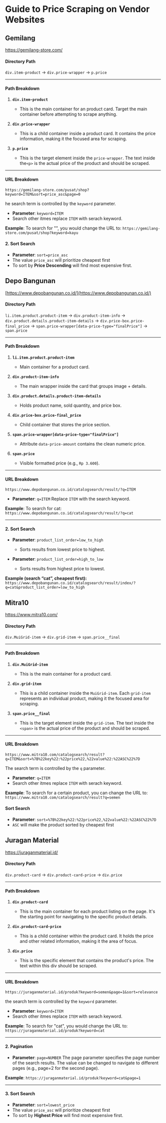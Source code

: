 # Guide to Price Scraping on Vendor Websites


## Gemilang
https://gemilang-store.com/

#### **Directory Path**

`div.item-product` -> `div.price-wrapper` -> `p.price`

---

#### Path Breakdown

1.  **`div.item-product`**
    - This is the main container for an product card. Target the main container before attempting to scrape anything.

2.  **`div.price-wrapper`**
    - This is a child container inside a product card. It contains the price information, making it the focused area for scraping.

3.  **`p.price`**
    - This is the target element inside the `price-wrapper`. The text inside the`<p>` is the actual price of the product and should be scraped.


---
#### URL Breakdown

`https://gemilang-store.com/pusat/shop?keyword=ITEM&sort=price_asc&page=0`

he search term is controlled by the `keyword` parameter.

- **Parameter**: `keyword=ITEM`
- Search other itmes replace `ITEM` with serach keyword.

**Example**: To search for "", you would change the URL to:
`https://gemilang-store.com/pusat/shop?keyword=kayu`


#### 2. Sort Search

- **Parameter**: `sort=price_asc`
- The value `price_asc` will prioritize cheapest first
- To sort by **Price Descending** will find most expensive first.


## Depo Bangunan

[https://www.depobangunan.co.id/](https://www.depobangunan.co.id/)

#### **Directory Path**

`li.item.product.product-item` -> `div.product-item-info` -> `div.product.details.product-item-details` -> `div.price-box.price-final_price` -> `span.price-wrapper[data-price-type="finalPrice"]` -> `span.price`

---

#### Path Breakdown

1. **`li.item.product.product-item`**

   * Main container for a product card.

2. **`div.product-item-info`**

   * The main wrapper inside the card that groups image + details.

3. **`div.product.details.product-item-details`**

   * Holds product name, sold quantity, and price box.

4. **`div.price-box.price-final_price`**

   * Child container that stores the price section.

5. **`span.price-wrapper[data-price-type="finalPrice"]`**

   * Attribute `data-price-amount` contains the clean numeric price.

6. **`span.price`**

   * Visible formatted price (e.g., `Rp 3.600`).

---

#### URL Breakdown

`https://www.depobangunan.co.id/catalogsearch/result/?q=ITEM`

* **Parameter**: `q=ITEM`
  Replace `ITEM` with the search keyword.

**Example**: To search for cat:
`https://www.depobangunan.co.id/catalogsearch/result/?q=cat`

---


#### 2. Sort Search

* **Parameter**: `product_list_order=low_to_high`

  * Sorts results from lowest price to highest.

* **Parameter**: `product_list_order=high_to_low`

  * Sorts results from highest price to lowest.

**Example (search “cat”, cheapest first):**
`https://www.depobangunan.co.id/catalogsearch/result/index/?q=cat&product_list_order=low_to_high`



## Mitra10
https://www.mitra10.com/

#### **Directory Path**

`div.MuiGrid-item` → `div.grid-item` → `span.price__final`

---
#### Path Breakdown

1. **`div.MuiGrid-item`**
    - This is the main container for a product card.  

2.  **`div.grid-item`**
    - This is a child container inside the `MuiGrid-item`. Each `grid-item` represents an individual product, making it the focused area for scraping.

3.  **`span.price__final`**
    - This is the target element inside the `grid-item`. The text inside the `<span>` is the actual price of the product and should be scraped.


---
#### URL Breakdown

`https://www.mitra10.com/catalogsearch/result?q=ITEM&sort=%7B%22key%22:%22price%22,%22value%22:%22ASC%22%7D`

The search term is controlled by the `q` parameter.

- **Parameter**: `q=ITEM`
- Search other itmes replace `ITEM` with serach keyword.

**Example**: To search for a certain product, you can change the URL to:
`https://www.mitra10.com/catalogsearch/result?q=semen`


#### Sort Search

- **Parameter**: `sort=%7B%22key%22:%22price%22,%22value%22:%22ASC%22%7D`
- `ASC` will make the product sorted by cheapest first


## Juragan Material
https://juraganmaterial.id/

#### **Directory Path**

`div.product-card` -> `div.product-card-price` -> `div.price`

---

#### Path Breakdown

1.  **`div.product-card`**
    - This is the main container for each product listing on the page. It's the starting point for navigating to the specific product details.

2.  **`div.product-card-price`**
    - This is a child container within the product card. It holds the price and other related information, making it the area of focus.

3.  **`div.price`**
    - This is the specific element that contains the product's price. The text within this div should be scraped.


---
#### URL Breakdown

`https://juraganmaterial.id/produk?keyword=semen&page=1&sort=relevance`

the search term is controlled by the `keyword` parameter.

- **Parameter**: `keyword=ITEM`
- Search other itmes replace `ITEM` with serach keyword.

**Example**: To search for "cat", you would change the URL to:
`https://juraganmaterial.id/produk?keyword=cat`

---

#### 2. Pagination

* **Parameter**: `page=NUMBER`
The page parameter specifies the page number of the search results. The value can be changed to navigate to different pages (e.g., page=2 for the second page).

**Example**:
`https://juraganmaterial.id/produk?keyword=cat&page=1`

---

#### 3. Sort Search

- **Parameter**: `sort=lowest_price`
- The value `price_asc` will prioritize cheapest first
- To sort by **Highest Price** will find most expensive first.
